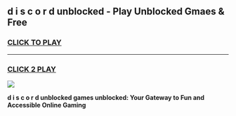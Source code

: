 
## d i s c o r d unblocked - Play Unblocked Gmaes & Free
<h3>
<a href="https://news.freeplayer.one?title=d_i_s_c_o_r_d_unblocked&ref=16F">CLICK TO PLAY</a></h3>
<hr>

<h3>
<a href="https://news.freeplayer.one?title=d_i_s_c_o_r_d_unblocked&ref=16F">CLICK 2 PLAY</a>
  
</h3>

<a href="https://news.freeplayer.one?title=d_i_s_c_o_r_d_unblocked&ref=16F/"><img src="https://clearcache.store/games.png"></a>


**d i s c o r d unblocked games unblocked: Your Gateway to Fun and Accessible Online Gaming**

